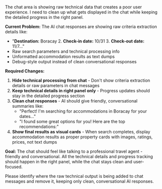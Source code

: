 The chat area is showing raw technical data that creates a poor user experience. I need to clean up what gets displayed in the chat while keeping the detailed progress in the right panel.

**Current Problem:**
The AI chat responses are showing raw criteria extraction details like:
- "**Destination:** Boracay 2. **Check-in date:** 10/31 3. **Check-out date:** 11/7..."
- Raw search parameters and technical processing info
- Unformatted accommodation results as text dumps
- Debug-style output instead of clean conversational responses

**Required Changes:**
1. **Hide technical processing from chat** - Don't show criteria extraction details or raw parameters in chat messages
2. **Keep technical details in right panel only** - Progress updates should stay in the detailed progress section
3. **Clean chat responses** - AI should give friendly, conversational summaries like:
   - "Perfect! I'm searching for accommodations in Boracay for your dates..."
   - "I found some great options for you! Here are the top recommendations:"
4. **Show final results as visual cards** - When search completes, display accommodation results as proper property cards with images, ratings, prices, not text dumps

**Goal:**
The chat should feel like talking to a professional travel agent - friendly and conversational. All the technical details and progress tracking should happen in the right panel, while the chat stays clean and user-focused.

Please identify where the raw technical output is being added to chat messages and remove it, keeping only clean, conversational AI responses.
